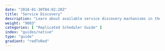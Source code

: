 ```yaml
---
date: "2018-01-30T04:02:20Z"
title: "Service Discovery"
description: "Learn about available service discovery machanisms in the Replicated Native Scheduler"
weight: "9003"
categories: [ "Replicated Scheduler Guide" ]
index: "guides/native"
type: "guide"
gradient: "redToRed"
---
```


